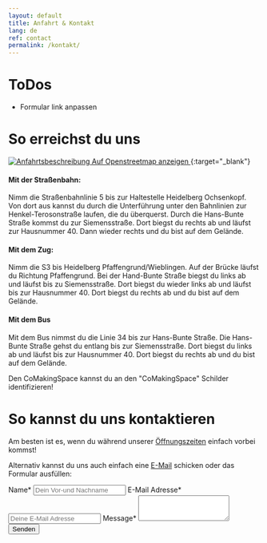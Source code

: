 ```yaml
---
layout: default
title: Anfahrt & Kontakt
lang: de
ref: contact
permalink: /kontakt/
---
```

# ToDos
- Formular link anpassen

# So erreichst du uns
[![Anfahrtsbeschreibung ](https://wiki.comakingspace.de/images/b/be/Businesscard_Map_Arrowless.svg "Anfahrtsbeschreibung zum CoMakingSpace Heidelberg")
Auf Openstreetmap anzeigen
](https://www.openstreetmap.org/?mlat=49.40833&amp;mlon=8.64655#map=19/49.40833/8.64655){:target="_blank"}

#### Mit der Straßenbahn: 
Nimm die Straßenbahnlinie 5 bis zur Haltestelle Heidelberg Ochsenkopf. Von dort aus kannst du durch die Unterführung unter den Bahnlinien zur Henkel-Terosonstraße laufen, die du überquerst. Durch die Hans-Bunte Straße kommst du zur Siemensstraße. Dort biegst du rechts ab und läufst zur Hausnummer 40. Dann wieder rechts und du bist auf dem Gelände.
#### Mit dem Zug:
Nimm die S3 bis Heidelberg Pfaffengrund/Wieblingen. Auf der Brücke läufst du Richtung Pfaffengrund. Bei der Hand-Bunte Straße biegst du links ab und läufst bis zu Siemensstraße. Dort biegst du wieder links ab und läufst bis zur Hausnummer 40. Dort biegst du rechts ab und du bist auf dem Gelände.
#### Mit dem Bus
Mit dem Bus nimmst du die Linie 34 bis zur Hans-Bunte Straße. Die Hans-Bunte Straße gehst du entlang bis zur Siemensstraße. Dort biegst du links ab und läufst bis zur Hausnummer 40. Dort biegst du rechts ab und du bist auf dem Gelände.

Den CoMakingSpace kannst du an den "CoMakingSpace" Schilder identifizieren!

# So kannst du uns kontaktieren

Am besten ist es, wenn du während unserer [Öffnungszeiten](/kalender) einfach vorbei kommst!

Alternativ kannst du uns auch einfach eine [E-Mail](mailto://info@comaking.space) schicken oder das Formular ausfüllen:

<form id="contact-form" class="contact-form" action="http://localhost/?success=%2Fsucess&failure=%2Ffailure" method="post" enctype="application/x-www-form-urlencoded">
    <label for="name">Name*</label>
    <input type="text"  id="name" name="name" placeholder="Dein Vor-und Nachname" required>
    <label for="email">E-Mail Adresse*</label>
    <input type="email"  id="email" name="email" placeholder="Deine E-Mail Adresse" required>
    <label for="message">Message*</label>
    <textarea  id="message" name="message" rows="3" required></textarea>
    <input type="submit" value="Senden" />
</form>
